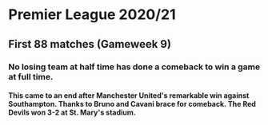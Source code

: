# Premier League 2020/21

## First 88 matches (Gameweek 9)
### No losing team at half time has done a comeback to win a game at full time.
#### This came to an end after Manchester United's remarkable win against Southampton. Thanks to Bruno and Cavani brace for comeback. The Red Devils won 3-2 at St. Mary's stadium.
